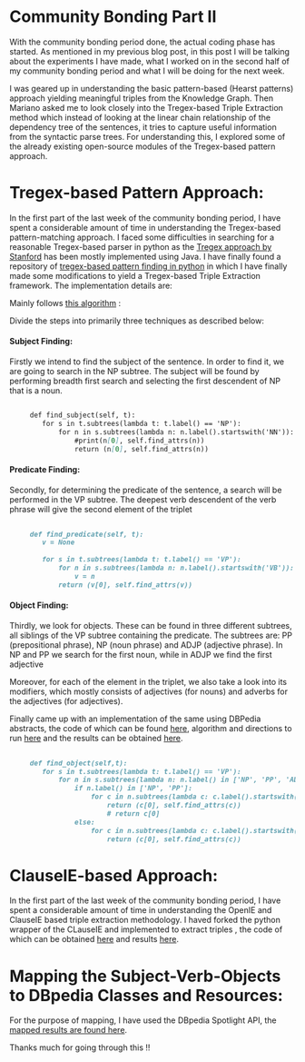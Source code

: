 # Community Bonding Part II

With the community bonding period done, the actual coding phase has started. As mentioned in my previous blog post, in this post I will be talking about the experiments I have made, what I worked on in the second half of my community bonding period and what I will be doing for the next week.

I was geared up in understanding the basic pattern-based (Hearst patterns) approach yielding meaningful triples from the Knowledge Graph. Then Mariano asked me to look closely into the Tregex-based Triple Extraction method which instead of looking at the linear chain relationship of the dependency tree of the sentences, it tries to capture useful information from the syntactic parse trees. For understanding this, I explored some of the already existing open-source modules of the Tregex-based pattern approach.

# Tregex-based Pattern Approach:

In the first part of the last week of the community bonding period, I have spent a considerable amount of time in understanding the Tregex-based pattern-matching approach. I faced some difficulties in searching for a reasonable Tregex-based parser in python as the [Tregex approach by Stanford](https://nlp.stanford.edu/software/tregex.html) has been mostly implemented using Java. I have finally found a repository of [tregex-based pattern finding in python](https://github.com/szymonlopaciuk/dep_tregex_mod) in which I have finally made some modifications to yield a Tregex-based Triple Extraction framework. The implementation details are:

Mainly follows [this algorithm](http://citeseerx.ist.psu.edu/viewdoc/download?doi=10.1.1.453.4005&rep=rep1&type=pdf) : 

Divide the steps into primarily three techniques as described below:

#### Subject Finding:

Firstly  we  intend  to  find  the  subject  of  the  sentence.  In  order  to  find  it,  we  are  going  to  search  in  the  NP  subtree.  The  subject  will  be  found  by  performing  breadth  first  search  and  selecting  the  first  descendent  of  NP  that  is  a  noun.

```markdown

     def find_subject(self, t): 
        for s in t.subtrees(lambda t: t.label() == 'NP'):
            for n in s.subtrees(lambda n: n.label().startswith('NN')):
                #print(n[0], self.find_attrs(n))
                return (n[0], self.find_attrs(n))

```

#### Predicate Finding:

Secondly,  for  determining  the  predicate  of  the  sentence,  a  search  will  be  performed  in  the  VP  subtree.  The  deepest  verb  descendent  of  the  verb  phrase  will  give  the  second  element  of  the  triplet

```markdown
      
     def find_predicate(self, t):    
        v = None
        
        for s in t.subtrees(lambda t: t.label() == 'VP'):
            for n in s.subtrees(lambda n: n.label().startswith('VB')):
                v = n
            return (v[0], self.find_attrs(v))

```

#### Object Finding:

Thirdly,  we  look  for  objects.  These  can  be  found  in  three  different subtrees, all siblings of the VP subtree containing the  predicate.  The  subtrees  are:  PP  (prepositional  phrase),  NP (noun phrase) and  ADJP  (adjective  phrase).  In  NP  and  PP  we  search  for the first noun, while in ADJP we find the first adjective

Moreover, for each of the element in the triplet, we also take a look into its modifiers, which mostly consists of adjectives (for nouns) and adverbs for the adjectives (for adjectives).

Finally came up with an implementation of the same using DBPedia abstracts, the code of which can be found [here](https://github.com/Ishani-Mondal/GSOC2020/blob/master/Tregex_implemenatation/Tregex_Obama_DBpedia.ipynb), algorithm and directions to run [here](https://github.com/Ishani-Mondal/GSOC2020/tree/master/Tregex_implemenatation) and the results can be obtained [here](https://github.com/Ishani-Mondal/GSOC2020/blob/master/triple_extraction_results/tregex_results.txt).

```markdown
      
     def find_object(self,t):    
        for s in t.subtrees(lambda t: t.label() == 'VP'):
            for n in s.subtrees(lambda n: n.label() in ['NP', 'PP', 'ADJP']):
                if n.label() in ['NP', 'PP']:
                    for c in n.subtrees(lambda c: c.label().startswith('NN')):
                        return (c[0], self.find_attrs(c))
                        # return c[0]
                else:
                    for c in n.subtrees(lambda c: c.label().startswith('JJ')):
                        return (c[0], self.find_attrs(c))

```

# ClauseIE-based Approach:

In the first part of the last week of the community bonding period, I have spent a considerable amount of time in understanding the OpenIE and ClauseIE based triple extraction methodology. I haved forked the python wrapper of the CLauseIE and implemented to extract triples , the code of which can be obtained [here](https://github.com/Ishani-Mondal/GSOC2020/tree/master/src) and results [here](https://github.com/Ishani-Mondal/GSOC2020/blob/master/triple_extraction_results/ClauseIE_Results.txt).

# Mapping the Subject-Verb-Objects to DBpedia Classes and Resources:

For the purpose of mapping, I have used the DBpedia Spotlight API, the [mapped results are found here](https://github.com/Ishani-Mondal/GSOC2020/blob/master/triple_extraction_results/Mapped_ClauseIE_results.txt).

Thanks much for going through this !!





